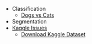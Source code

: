 - Classification
  - [Dogs vs Cats](/Dogs_vs_Cats)
- Segmentation
- [Kaggle Issues](/Kaggle_Issues)
  - [Download Kaggle Dataset](/Download_Kaggle_Dataset)
